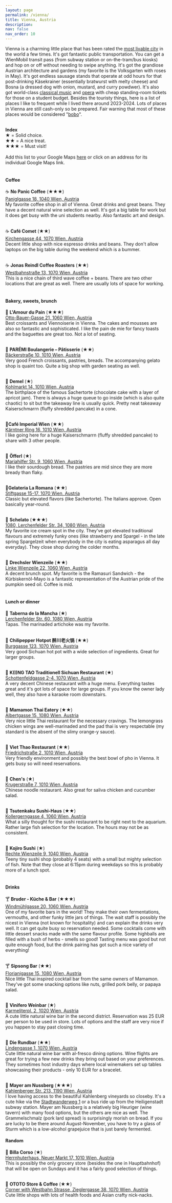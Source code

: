 ```yaml
---
layout: page
permalink: /vienna/
title: Vienna, Austria
description: 
nav: false 
nav_order: 10
---
```


Vienna is a charming little place that has been rated the [most livable city](https://www.eiu.com/n/vienna-secures-its-position-as-the-worlds-most-liveable-city-for-third-consecutive-year/) in the world a few times. It's got fantastic public transportation. You can get a WienMobil transit pass (from subway station or on-the-tram/bus kiosks) and hop on or off without needing to swipe anything. It's got the grandiose Austrian architecture and gardens (my favorite is the Volksgarten with roses in May). It's got endless sausage stands that operate at odd hours for that post-drinking Käsekrainer (essentially bratwurst with melty cheese) and Bosna (a dressed dog with onion, mustard, and curry powdwer). It's also got world-class [classical music](https://www.musikverein.at/en/ticket-purchase-at-the-vienna-musikverein/) and [opera](https://www.wiener-staatsoper.at/) with cheap standing-room tickets for those on a student budget. Besides the touristy things, here is a list of places I like to frequent while I lived there around 2023-2024. Lots of places in Vienna are still cash-only so be prepared. Fair warning that most of these places would be considered "[bobo](https://en.wikipedia.org/wiki/Bobo_(socio-economic_group))". <br>
<br>

<b>Index</b><br>
★ = Solid choice. <br>
★★ = A nice treat. <br>
★★★ = Must visit! <br>
<br>
Add this list to your Google Maps [here](https://maps.app.goo.gl/apBwXKRDN5X7eKbi8) or click on an address for its individual Google Maps link.  
<br>

<!---coffee and sweets and baked goods--->
#### Coffee

☕ <b>No Panic Coffee</b> (★★★)<br>
[Paniglgasse 18, 1040 Wien, Austria](https://maps.app.goo.gl/R2kRrf9gVeyLpsQGA) <br>
My favorite coffee shop in all of Vienna. Great drinks and great beans. They have a decent natural wine selection as well. It's got a big table for work but it does get busy with the uni students nearby. Also fantastic art and design.<br>
<br>

☕ <b>Café Comet</b> (★★)<br>
[Kirchengasse 44, 1070 Wien, Austria](https://maps.app.goo.gl/jhKKjdLbzBBFPpz56)<br>
Decent little shop with nice espresso drinks and beans. They don't allow laptops on the big table during the weekend which is a bummer. <br>
<br>

☕ <b>Jonas Reindl Coffee Roasters</b> (★★)<br>
[Westbahnstraße 13, 1070 Wien, Austria](https://maps.app.goo.gl/883mWrfnsX6TmWgw5)<br>
This is a nice chain of third wave coffee + beans. There are two other locations that are great as well. There are usually lots of space for working. <br>
<br>


#### Bakery, sweets, brunch

🥐 <b>L'Amour du Pain</b> (★★★)<br>
[Otto-Bauer-Gasse 21, 1060 Wien, Austria](https://maps.app.goo.gl/KmhUVfGp6GVswGm97)<br>
Best croissants and Viennoiserie in Vienna. The cakes and mousses are also so fantastic and sophisticated. I like the pain de mie for fancy toasts and the baguettes are great too. Not a lot of seating.<br>
<br>

🥐 <b>PARÉMI Boulangerie – Pâtisserie</b> (★★)<br>
[Bäckerstraße 10, 1010 Wien, Austria](https://maps.app.goo.gl/925S17pdv8vLENm4A)<br>
Very good French croissants, pastries, breads. The accompanying gelato shop is quaint too. Quite a big shop with garden seating as well.<br>
<br>

🍰 <b>Demel</b> (★)<br>
[Kohlmarkt 14, 1010 Wien, Austria](https://maps.app.goo.gl/qDik97MdynwyYZsd9)<br>
The birthplace of the famous Sachertorte (chocolate cake with a layer of apricot jam). There is always a huge queue to go inside (which is also quite chaotic) to sit but the takeaway line is usually quick. Pretty neat takeaway Kaiserschmarrn (fluffy shredded  pancake) in a cone.<br>
<br>

🍰<b>Café Imperial Wien</b> (★★)<br>
[Kärntner Ring 16, 1010 Wien, Austria](https://maps.app.goo.gl/k4gDXYVad29v7eaP8)<br>
I like going here for a huge Kaiserschmarrn (fluffy shredded  pancake) to share with 3 other people. <br>
<br>

🥖 <b>Öfferl</b> (★)<br>
[Mariahilfer Str. 9, 1060 Wien, Austria](https://maps.app.goo.gl/tetYeQntQp8dX5gX9)<br>
I like their sourdough bread. The pastries are mid since they are more bready than flaky. <br>
<br>

🍦<b>Gelateria La Romana</b> (★★)<br>
[Stiftgasse 15-17, 1070 Wien, Austria](https://maps.app.goo.gl/fv1F2QDvxtev9caD6)<br>
Classic but elevated flavors (like Sachertorte). The Italians approve. Open basically year-round.<br>
<br>

🍦 <b>Schelato</b> (★★★)<br>
[1080, Lerchenfelder Str. 34, 1080 Wien, Austria](https://maps.app.goo.gl/SWicLdCmwTzPGjLE7)<br>
My favorite ice cream spot in the city. They've got elevated traditional flavours and extremely funky ones (like strawberry and Spargel - in the late spring Spargelzeit when everybody in the city is eating asparagus all day everyday). They close shop during the colder months. <br>
<br>

🥞 <b>Drechsler Wienzeile</b> (★★)<br>
[Linke Wienzeile 22, 1060 Wien, Austria](https://maps.app.goo.gl/1cLFUVqEnEVyX4PVA) <br>
A decent brunch spot. My favorite is the Ramasuri Sandwich - the Kürbiskernöl-Mayo is a fantastic representation of the Austrian pride of the pumpkin seed oil. Coffee is mid.<br>
<br>

<!---all sorts of food!-->
#### Lunch or dinner

🥘 <b>Taberna de la Mancha</b> (★)<br>
[Lerchenfelder Str. 60, 1080 Wien, Austria](https://maps.app.goo.gl/KFSRtHcYcAvgwE7n7) <br>
Tapas. The marinaded artichoke was my favorite. <br>
<br>

🍲 <b>Chilipepper Hotpot 醉川老火锅</b> (★★)<br>
[Burggasse 123, 1070 Wien, Austria](https://maps.app.goo.gl/33kZr1WGGG4EuNBR8) <br>
Very good Sichuan hot pot with a wide selection of ingredients. Great for larger groups. <br>
<br>

🍲 <b>K(I)NG TAO Traditionell Sichuan Restaurant</b> (★)<br>
[Schottenfeldgasse 2-4, 1070 Wien, Austria](https://maps.app.goo.gl/knWrChay1314buoK7)<br>
A very decent Chinese restaurant with a huge menu. Everything tastes great and it's got lots of space for large groups. If you know the owner lady well, they also have a karaoke room downstairs. <br>
<br>

🍲 <b>Mamamon Thai Eatery</b> (★★)<br>
[Albertgasse 15, 1080 Wien, Austria](https://maps.app.goo.gl/LnxCfPoq4sW3mqfHA)<br>
Very nice little Thai restaurant for the necessary cravings. The lemongrass chicken wings are well-marinaded and the pad thai is very respectable (my standard is the absent of the slimy orange-y sauce).<br>
<br>

🍜 <b>Viet Thao Restaurant</b> (★★)<br>
[Friedrichstraße 2, 1010 Wien, Austria](https://maps.app.goo.gl/W2gNfpuxCNHG6wgE8)<br>
Very friendly environment and possibly the best bowl of pho in Vienna. It gets busy so will need reservations. <br>
<br>

🍜 <b>Chen's</b> (★)<br>
[Krugerstraße 7, 1010 Wien, Austria](https://maps.app.goo.gl/bCXVb7MGsfydwqtA8)<br>
Chinese noodle restaurant. Also great for saliva chicken and cucumber salad. <br>
<br>

🍣 <b>Tsutenkaku Sushi-Haus</b> (★★)<br>
[Kollergerngasse 4, 1060 Wien, Austria](https://maps.app.goo.gl/HeMCV2khCEpRVN7a8) <br>
What a silly thought for the sushi restaurant to be right next to the aquarium. Rather large fish selection for the location. The hours may not be as consistent. <br>
<br>

🍣 <b>Kojiro Sushi</b> (★)<br>
[Rechte Wienzeile 9, 1040 Wien, Austria](https://maps.app.goo.gl/Uzrx33dJB2qo8W3g7) <br>
Teeny tiny sushi shop (probably 4 seats) with a small but mighty selection of fish. Note that they close at 6:15pm during weekdays so this is probably more of a lunch spot. <br>
<br>

<!---alcohol-->
#### Drinks

🍸 <b>Bruder - Küche & Bar</b> (★★★)<br>
[Windmühlgasse 20, 1060 Wien, Austria](https://maps.app.goo.gl/2YxjZcbYfomPeWeMA)<br>
One of my favorite bars in the world! They make their own fermentations, vermouths, and other funky little jars of things. The wait staff is possibly the nicest in Vienna (not known for hospitality) and can explain the drinks very well. It can get quite busy so reservation needed. Some cocktails come with little dessert snacks made with the same flavour profile. Some highballs are filled with a bush of herbs - smells so good! Tasting menu was good but not quite enough food, but the drink pairing has got such a nice variety of everything!<br>
<br>

🍸 <b>Sipsong Bar</b> (★★)<br>
[Florianigasse 15, 1080 Wien, Austria](https://maps.app.goo.gl/agRKVWF2NRnXfR339)<br>
Nice little Thai inspired cocktail bar from the same owners of Mamamon. They've got some snacking options like nuts, grilled pork belly, or papaya salad.<br>
<br>

🍷 <b>Vinifero Weinbar</b> (★)<br>
[Karmeliterpl. 2, 1020 Wien, Austria](https://maps.app.goo.gl/P9d6Ui3TCEmky7Du6)<br>
A cute little natural wine bar in the second district. Reservation was 25 EUR per person to be used in store. Lots of options and the staff are very nice if you happen to stay past closing time.<br>
<br>

🍷 <b>Die Rundbar</b> (★★)<br>
[Lindengasse 1, 1070 Wien, Austria](https://maps.app.goo.gl/jKBCQ8AS14t3LmGv5)<br>
Cute little natural wine bar with al-fresco dining options. Wine flights are great for trying a few new drinks they bring out based on your preferences. They sometimes host industry days where local winemakers set up tables showcasing their products - only 10 EUR for a bracelet. <br>
<br>

🍷 <b>Mayer am Nussberg</b> (★★★)<br>
[Kahlenberger Str. 213, 1190 Wien, Austria](https://maps.app.goo.gl/aDFQRUqxPpFpLhbg8)<br>
I love having access to the beautiful Kahlenberg vineyards so closeby. It's a cute hike via the [Stadtwanderweg 1](https://www.strava.com/routes/hiking/austria/wien/3247926991173342864) or a bus ride up from the Heiligenstadt subway station. Mayer am Nussberg is a relatively big Heuriger (wine tavern) with many food options, but the others are nice as well. The Grammelschmalz (pork lard spread) is surprisingly morish on bread. If you are lucky to be there around August-November, you have to try a glass of Sturm which is a low-alcohol grapejuice that is just barely fermented.
<br>

<!---shops etc.-->
#### Random

🧺 <b>Billa Corso</b> (★)<br>
[Herrnhuterhaus, Neuer Markt 17, 1010 Wien, Austria](https://maps.app.goo.gl/VdT4MjkPFUGkB8R16)<br>
This is possibly the only grocery store (besides the one in Hauptbahnhof) that will be open on Sundays and it has a fairly good selection of things. <br>
<br>

🧺 <b>OTOTO Store & Coffee</b> (★★)<br>
[Corner with Westbahn Strasse, Zieglergasse 38, 1070 Wien, Austria](https://maps.app.goo.gl/sxRXyeM7YkAPLY6g7)<br>
Cute little shops with lots of health foods and Asian crafty nick-nacks. <br>
<br>
